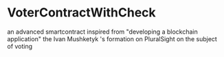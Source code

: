 # VoterContractWithCheck
an advanced smartcontract inspired from "developing a blockchain application" the Ivan Mushketyk 's formation on PluralSight on the subject of voting
